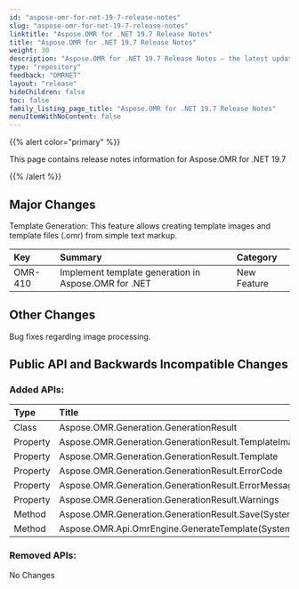```yaml
---
id: "aspose-omr-for-net-19-7-release-notes"
slug: "aspose-omr-for-net-19-7-release-notes"
linktitle: "Aspose.OMR for .NET 19.7 Release Notes"
title: "Aspose.OMR for .NET 19.7 Release Notes"
weight: 30
description: "Aspose.OMR for .NET 19.7 Release Notes – the latest updates and fixes."
type: "repository"
feedback: "OMRNET"
layout: "release"
hideChildren: false
toc: false
family_listing_page_title: "Aspose.OMR for .NET 19.7 Release Notes"
menuItemWithNoContent: false
---
```


{{% alert color="primary" %}} 

This page contains release notes information for Aspose.OMR for .NET 19.7

{{% /alert %}} 
## **Major Changes**
Template Generation: This feature allows creating template images and template files (.omr) from simple text markup.

|**Key**|**Summary**|**Category**|
| :- | :- | :- |
|OMR-410|Implement template generation in Aspose.OMR for .NET|New Feature|
## **Other Changes**
Bug fixes regarding image processing.
## **Public API and Backwards Incompatible Changes**
### **Added APIs:**

|**Type**|**Title**|
| :- | :- |
|Class|Aspose.OMR.Generation.GenerationResult|
|Property|Aspose.OMR.Generation.GenerationResult.TemplateImage|
|Property|Aspose.OMR.Generation.GenerationResult.Template|
|Property|Aspose.OMR.Generation.GenerationResult.ErrorCode|
|Property|Aspose.OMR.Generation.GenerationResult.ErrorMessage|
|Property|Aspose.OMR.Generation.GenerationResult.Warnings|
|Method|Aspose.OMR.Generation.GenerationResult.Save(System.String,System.String)|
|Method|Aspose.OMR.Api.OmrEngine.GenerateTemplate(System.String)|
### **Removed APIs:**
No Changes

